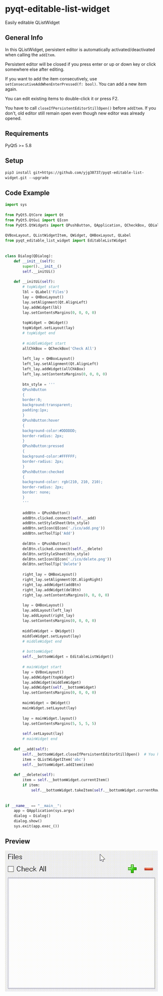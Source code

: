 # pyqt-editable-list-widget
Easily editable QListWidget

## General Info
In this QListWidget, persistent editor is automatically activated/deactivated when calling the `addItem`.

Persistent editor will be closed if you press enter or up or down key or click somewhere else after editing.

If you want to add the item consecutively, use `setConsecutiveAddWhenEnterPressed(f: bool)`. You can add a new item again.

You can edit existing items to double-click it or press F2.

You have to call `closeIfPersistentEditorStillOpen()` before `addItem`. If you don't, old editor still remain open even though new editor was already opened.

## Requirements
PyQt5 >= 5.8

## Setup
`pip3 install git+https://github.com/yjg30737/pyqt-editable-list-widget.git --upgrade`

## Code Example

```python
import sys

from PyQt5.QtCore import Qt
from PyQt5.QtGui import QIcon
from PyQt5.QtWidgets import QPushButton, QApplication, QCheckBox, QDialog,

QVBoxLayout, QListWidgetItem, QWidget, QHBoxLayout, QLabel
from pyqt_editable_list_widget import EditableListWidget


class Dialog(QDialog):
    def __init__(self):
        super().__init__()
        self.__initUi()

    def __initUi(self):
        # topWidget start
        lbl = QLabel('Files')
        lay = QHBoxLayout()
        lay.setAlignment(Qt.AlignLeft)
        lay.addWidget(lbl)
        lay.setContentsMargins(0, 0, 0, 0)

        topWidget = QWidget()
        topWidget.setLayout(lay)
        # topWidget end

        # middleWidget start
        allChkBox = QCheckBox('Check All')

        left_lay = QHBoxLayout()
        left_lay.setAlignment(Qt.AlignLeft)
        left_lay.addWidget(allChkBox)
        left_lay.setContentsMargins(0, 0, 0, 0)

        btn_style = '''
        QPushButton 
        {
        border:0; 
        background:transparent;
        padding:1px;
        }
        QPushButton:hover
        {
        background-color:#DDDDDD;
        border-radius: 2px;
        }
        QPushButton:pressed
        {
        background-color:#FFFFFF;
        border-radius: 2px;
        }
        QPushButton:checked
        {
        background-color: rgb(210, 210, 210);
        border-radius: 2px;
        border: none;
        }
        '''

        addBtn = QPushButton()
        addBtn.clicked.connect(self.__add)
        addBtn.setStyleSheet(btn_style)
        addBtn.setIcon(QIcon('./ico/add.png'))
        addBtn.setToolTip('Add')

        delBtn = QPushButton()
        delBtn.clicked.connect(self.__delete)
        delBtn.setStyleSheet(btn_style)
        delBtn.setIcon(QIcon('./ico/delete.png'))
        delBtn.setToolTip('Delete')

        right_lay = QHBoxLayout()
        right_lay.setAlignment(Qt.AlignRight)
        right_lay.addWidget(addBtn)
        right_lay.addWidget(delBtn)
        right_lay.setContentsMargins(0, 0, 0, 0)

        lay = QHBoxLayout()
        lay.addLayout(left_lay)
        lay.addLayout(right_lay)
        lay.setContentsMargins(0, 0, 0, 0)

        middleWidget = QWidget()
        middleWidget.setLayout(lay)
        # middleWidget end

        # bottomWidget
        self.__bottomWidget = EditableListWidget()

        # mainWidget start
        lay = QVBoxLayout()
        lay.addWidget(topWidget)
        lay.addWidget(middleWidget)
        lay.addWidget(self.__bottomWidget)
        lay.setContentsMargins(0, 0, 0, 0)

        mainWidget = QWidget()
        mainWidget.setLayout(lay)

        lay = mainWidget.layout()
        lay.setContentsMargins(5, 5, 5, 5)

        self.setLayout(lay)
        # mainWidget end

    def __add(self):
        self.__bottomWidget.closeIfPersistentEditorStillOpen()  # You have to call this.
        item = QListWidgetItem('abc')
        self.__bottomWidget.addItem(item)

    def __delete(self):
        item = self.__bottomWidget.currentItem()
        if item:
            self.__bottomWidget.takeItem(self.__bottomWidget.currentRow())


if __name__ == "__main__":
    app = QApplication(sys.argv)
    dialog = Dialog()
    dialog.show()
    sys.exit(app.exec_())
```

## Preview

![editorListWidgetExample](./example/editorListWidgetExample.gif)
